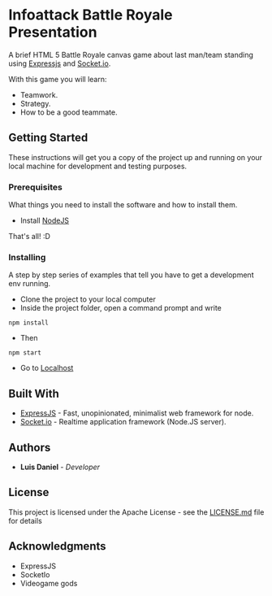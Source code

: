 # Infoattack Battle Royale Presentation

A brief HTML 5 Battle Royale canvas game about last man/team standing using [Expressjs](https://github.com/expressjs/express) and [Socket.io](https://github.com/socketio/socket.io).

With this game you will learn:

* Teamwork.
* Strategy.
* How to be a good teammate.

## Getting Started

These instructions will get you a copy of the project up and running on your local machine for development and testing purposes.

### Prerequisites

What things you need to install the software and how to install them.

* Install [NodeJS](https://nodejs.org)

That's all! :D

### Installing

A step by step series of examples that tell you have to get a development env running.

* Clone the project to your local computer
* Inside the project folder, open a command prompt and write
```
npm install
```
* Then
```
npm start
```
* Go to [Localhost](http://localhost:3000)

## Built With

* [ExpressJS](https://github.com/expressjs/express) - Fast, unopinionated, minimalist web framework for node.
* [Socket.io](https://github.com/socketio/socket.io) - Realtime application framework (Node.JS server).

## Authors

* **Luis Daniel** - *Developer*

## License

This project is licensed under the Apache License - see the [LICENSE.md](LICENSE) file for details

## Acknowledgments

* ExpressJS
* SocketIo
* Videogame gods

